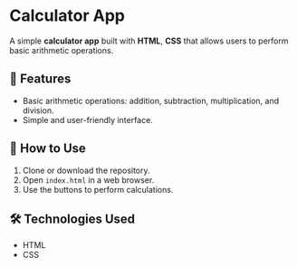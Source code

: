 # Calculator App

A simple **calculator app** built with **HTML**, **CSS** that allows users to perform basic arithmetic operations.

## 🚀 Features
- Basic arithmetic operations: addition, subtraction, multiplication, and division.
- Simple and user-friendly interface.

## 🔧 How to Use
1. Clone or download the repository.
2. Open `index.html` in a web browser.
3. Use the buttons to perform calculations.

## 🛠️ Technologies Used
- HTML
- CSS
